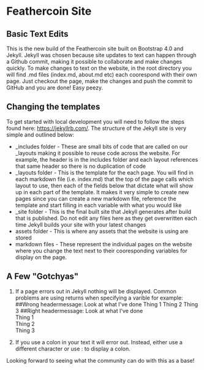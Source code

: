 # Feathercoin Site

## Basic Text Edits
This is the new build of the Feathercoin site built on Bootstrap 4.0 and Jekyll.  Jekyll was chosen because site updates to text can happen through a Github commit, making it possible to collaborate and make changes quickly.  To make changes to text on the website, in the root directory you will find .md files (index.md, about.md etc) each coorespond with their own page.  Just checkout the page, make the changes and push the commit to GitHub and you are done!  Easy peezy.

## Changing the templates
To get started with local development you will need to follow the steps found here: https://jekyllrb.com/.  The structure of the Jekyll site is very simple and outlined below:

* _includes folder - These are small bits of code that are called on our _layouts making it possible to reuse code across the website.  For example, the header is in the includes folder and each layout references that same header so there is no duplication of code
* _layouts folder - This is the template for the each page.  You will find in each markdown file (i.e. index.md) that the top of the page calls which layout to use, then each of the fields below that dictate what will show up in each part of the template.  It makes it very simple to create new pages since you can create a new markdown file, reference the template and start filling in each variable with what you would like
* _site folder - This is the final built site that Jekyll generates after build that is published.  Do not edit any files here as they get overwritten each time Jekyll builds your site with your latest changes
* assets folder - This is where any assets that the website is using are stored
* markdown files - These represent the individual pages on the website where you change the text next to their cooresponding variables for display on the page.

## A Few "Gotchyas"

1. If a page errors out in Jekyll nothing will be displayed.  Common problems are using returns when specifying a varible for example:
##Wrong
headermessage: Look at what I've done
Thing 1
Thing 2
Thing 3
##Right
headermessage: Look at what I've done <br> Thing 1 <br> Thing 2 <br> Thing 3

2. If you use a colon in your text it will error out.  Instead, either use a different character or use &#58; to display a colon.

Looking forward to seeing what the community can do with this as a base!
